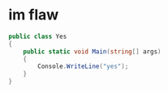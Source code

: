 # im flaw

```csharp
public class Yes
{
    public static void Main(string[] args)
    {
        Console.WriteLine("yes");
    }
}
```
